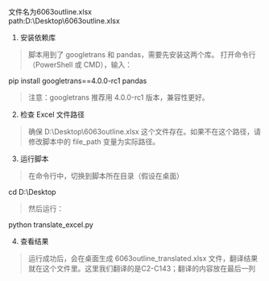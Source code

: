 文件名为6063outline.xlsx   
path:D:\Desktop\6063outline.xlsx
1. 安装依赖库
> 脚本用到了 googletrans 和 pandas，需要先安装这两个库。 打开命令行（PowerShell 或 CMD），输入：

pip install googletrans==4.0.0-rc1 pandas
> 注意：googletrans 推荐用 4.0.0-rc1 版本，兼容性更好。
2. 检查 Excel 文件路径
> 确保 D:\Desktop\6063outline.xlsx 这个文件存在。如果不在这个路径，请修改脚本中的 file_path 变量为实际路径。
3. 运行脚本
> 在命令行中，切换到脚本所在目录（假设在桌面）

cd D:\Desktop
> 然后运行：

python translate_excel.py  

4. 查看结果
> 运行成功后，会在桌面生成 6063outline_translated.xlsx 文件，翻译结果就在这个文件里。这里我们翻译的是C2-C143；翻译的内容放在最后一列

